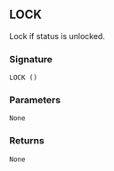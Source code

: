 ## LOCK

Lock if status is unlocked. 


### Signature

`LOCK ()`


### Parameters

`None`


### Returns

`None`
